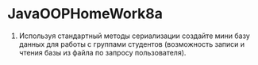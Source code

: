 # JavaOOPHomeWork8a
1) Используя стандартный методы сериализации создайте мини базу
данных для работы с группами студентов (возможность записи и чтения
базы из файла по запросу пользователя).
